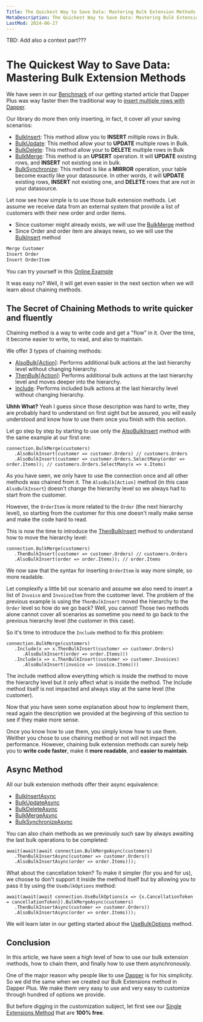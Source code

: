 ```yaml
---
Title: The Quickest Way to Save Data: Mastering Bulk Extension Methods
MetaDescription: The Quickest Way to Save Data: Mastering Bulk Extension Methods
LastMod: 2024-06-27
---
```


TBD: Add also a context part???

# The Quickest Way to Save Data: Mastering Bulk Extension Methods

We have seen in our [Benchmark](#) of our getting started article that Dapper Plus was way faster then the traditional way to [insert multiple rows with Dapper](https://www.learndapper.com/saving-data/insert#dapper-insert-multiple-rows).

Our library do more then only inserting, in fact, it cover all your saving scenarios:

- [BulkInsert](/bulk-insert): This method allow you to **INSERT** miltiple rows in Bulk.
- [BulkUpdate](/bulk-update): This method allow your to **UPDATE** multiple rows in Bulk.
- [BulkDelete](/bulk-delete): This method allow your to **DELETE** multiple rows in Bulk
- [BulkMerge](/bulk-merge): This method is an **UPSERT** operation. It will **UPDATE** existing rows, and **INSERT** not existing one in bulk.
- [BulkSynchronize](/bulk-synchronize): This method is like a **MIRROR** operation, your table become exactly like your datasource. In other words, it will **UPDATE** existing rows, **INSERT** not existing one, and **DELETE** rows that are not in your datasource.

Let now see how simple is to use those bulk extension methods. Let assume we receive data from an external system that provide a list of customers with their new order and order items.

- Since customer might already exists, we will use the [BulkMerge](/bulk-merge) method
- Since Order and order item are always news, so we will use the [BulkInsert](/bulk-insert) method

```csharp
Merge Customer
Insert Order
Insert OrderItem
```

You can try yourself in this [Online Example](#)

It was easy no? Well, it will get even easier in the next section when we will learn about chaining methods.

## The Secret of Chaining Methods to write quicker and fluently

Chaining method is a way to write code and get a "flow" in it. Over the time, it become easier to write, to read, and also to maintain.

We offer 3 types of chaining methods:

- [AlsoBulk[Action]](#): Performs additional bulk actions at the last hierarchy level without changing hierarchy.
- [ThenBulk[Action]](#): Performs additional bulk actions at the last hierarchy level and moves deeper into the hierarchy.
- [Include](#): Performs included bulk actions at the last hierarchy level without changing hierarchy.

**Uhhh What?** Yeah I guess since those description was hard to write, they are probably hard to understand on first sight but be assured, you will easily understood and know how to use them once you finish with this section.

Let go step by step by starting to use only the [AlsoBulkInsert](#) method with the same example at our first one:

```
connection.BulkMerge(customers)
   .AlsoBulkInsert(customer => customer.Orders) // customers.Orders
   .AlsoBulkInsert(customer => customer.Orders.SelectMany(order => order.Items)); // customers.Orders.SelectMany(x => x.Items)
```

As you have seen, we only have to use the connection once and all other methods was chained from it. The `AlsoBulk[Action]` method (in this case `AlsoBulkInsert`) doesn't change the hierarchy level so we always had to start from the customer.

However, the `OrderItem` is more related to the `Order` (the next hierarchy level), so starting from the customer for this one doesn't really make sense and make the code hard to read.

This is now the time to introduce the [ThenBulkInsert](#) method to understand how to move the hierarchy level:

```
connection.BulkMerge(customers)
   .ThenBulkInsert(customer => customer.Orders) // customers.Orders
   .AlsoBulkInsert(order => order.Items)); // order.Items
```

We now saw that the syntax for inserting `OrderItem` is way more simple, so more readable.

Let complexify a little bit our scenario and assume we also need to insert a list of `Invoice` and `InvoiceItem` from the customer level. The problem of the previous example is using the `ThenBulkInsert` moved the hierarchy to the `Order` level so how do we go back? Well, you cannot! Those two methods alone cannot cover all scenarios as sometime you need to go back to the previous hierarchy level (the customer in this case).

So it's time to introduce the `Include` method to fix this problem:

```
connection.BulkMerge(customers)
   .Include(x => x.ThenBulkInsert(customer => customer.Orders)
      .AlsoBulkInsert(order => order.Items)))
   .Include(x => x.ThenBulkInsert(customer => customer.Invoices)
      .AlsoBulkInsert(invoice => invoice.Items)))
```

The include method allow everything which is inside the method to move the hierarchy level but it only affect what is inside the method. The Include method itself is not impacted and always stay at the same level (the customer).

Now that you have seen some explanation about how to implement them, read again the description we provided at the beginning of this section to see if they make more sense.

Once you know how to use them, you simply know how to use them. Weither you chose to use chaining method or not will not impact the performance. However, chaining bulk extension methods can surely help you to **write code faster**, make it **more readable**,  and **easier to maintain**.

## Async Method

All our bulk extension methods offer their async equivalence:

- [BulkInsertAsync](#)
- [BulkUpdateAsync](#)
- [BulkDeleteAsync](#)
- [BulkMergeAsync](#)
- [BulkSynchronizeAsync](#)

You can also chain methods as we previously such saw by always awaiting the last bulk operations to be completed:

```
await(await(await connection.BulkMergeAsync(customers)
   .ThenBulkInsertAsync(customer => customer.Orders))
   .AlsoBulkInsertAsync(order => order.Items)));
```

What about the cancellation token? To make it simpler (for you and for us), we choose to don't support it inside the method itself but by allowing you to pass it by using the `UseBulkOptions` method:

```
await(await(await connection.UseBulkOptions(x => {x.CancellationToken = cancellationToken}).BulkMergeAsync(customers)
   .ThenBulkInsertAsync(customer => customer.Orders))
   .AlsoBulkInsertAsync(order => order.Items)));
```

We will learn later in our getting started about the [UseBulkOptions](#) method.

## Conclusion

In this article, we have seen a high level of how to use our bulk extension methods, how to chain them, and finally how to use them asynchronously.

One of the major reason why people like to use [Dapper](https://www.learndapper.com/) is for his simplicity. So we did the same when we created our Bulk Extensions method in Dapper Plus. We make them very easy to use and very easy to customize through hundred of options we provide.

But before digging in the customization subject, let first see our [Single Extensions Method](#) that are **100% free**.
